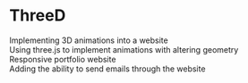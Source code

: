 # ThreeD
Implementing 3D animations into a website<br/> 
Using three.js to implement animations with altering geometry<br/>
Responsive portfolio website<br/>
Adding the ability to send emails through the website

